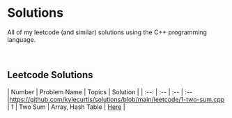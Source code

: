 # Solutions

All of my leetcode (and similar) solutions using the C++ programming language.

<br>

## Leetcode Solutions

| Number | Problem Name | Topics | Solution |
| :--: | :-- | :-- | :-- |https://github.com/kylecurtis/solutions/blob/main/leetcode/1-two-sum.cpp
| 1 | Two Sum | Array, Hash Table | [Here](https://github.com/kylecurtis/solutions/blob/main/leetcode/1-two-sum.cpp) |
